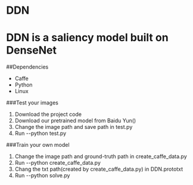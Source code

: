 # DDN
# DDN is a saliency model built on DenseNet
##Dependencies
- Caffe
- Python
- Linux

###Test your images
1. Download the project code
2. Download our pretrained model from Baidu Yun()
3. Change the image path and save path in test.py
4. Run --python test.py

###Train your own model
1. Change the image path and ground-truth path in create_caffe_data.py
2. Run --python create_caffe_data.py
3. Chang the txt path(created by create_caffe_data.py) in DDN.prototxt
4. Run --python solve.py
